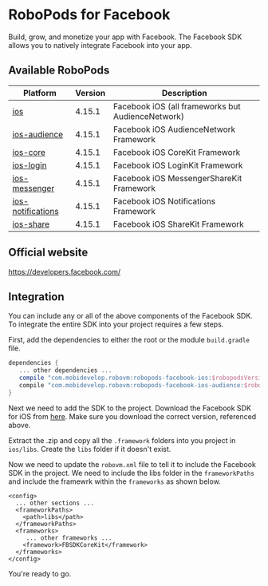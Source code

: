 # RoboPods for Facebook

Build, grow, and monetize your app with Facebook. The Facebook SDK allows you to natively integrate Facebook into your app.

## Available RoboPods

| Platform                          | Version  | Description                                         |
|-----------------------------------|----------|-----------------------------------------------------|
| [ios](ios/)                       | 4.15.1   | Facebook iOS (all frameworks but AudienceNetwork)   |
| [ios-audience](ios-audience/)     | 4.15.1   | Facebook iOS AudienceNetwork Framework              |
| [ios-core](ios-core/)             | 4.15.1   | Facebook iOS CoreKit Framework                      |
| [ios-login](ios-login/)           | 4.15.1   | Facebook iOS LoginKit Framework                     |
| [ios-messenger](ios-messenger/)   | 4.15.1   | Facebook iOS MessengerShareKit Framework            |
| [ios-notifications](ios-notifications/) | 4.15.1   | Facebook iOS Notifications Framework            |
| [ios-share](ios-share/)           | 4.15.1   | Facebook iOS ShareKit Framework                     |

## Official website

https://developers.facebook.com/

## Integration

You can include any or all of the above components of the Facebook SDK. To integrate the entire SDK into your project requires a few steps.

First, add the dependencies to either the root or the module `build.gradle` file.

```gradle
dependencies {
   ... other dependencies ...
   compile "com.mobidevelop.robovm:robopods-facebook-ios:$robopodsVersion"
   compile "com.mobidevelop.robovm:robopods-facebook-ios-audience:$robopodsVersion"
}
```

Next we need to add the SDK to the project. Download the Facebook SDK for iOS from [here](https://developers.facebook.com/docs/ios/downloads). Make sure you download the correct version, referenced above.

Extract the .zip and copy all the `.framework` folders into you project in `ios/libs`. Create the `libs` folder if it doesn't exist.

Now we need to update the `robovm.xml` file to tell it to include the Facebook SDK in the project. We need to include the libs folder in the `frameworkPaths` and include the framewrk within the `frameworks` as shown below.

```
<config>
  ... other sections ...
  <frameworkPaths>
    <path>libs</path>
  </frameworkPaths>
  <frameworks>
     ... other frameworks ...
    <framework>FBSDKCoreKit</framework>
  </frameworks>
</config>

```

You're ready to go.

